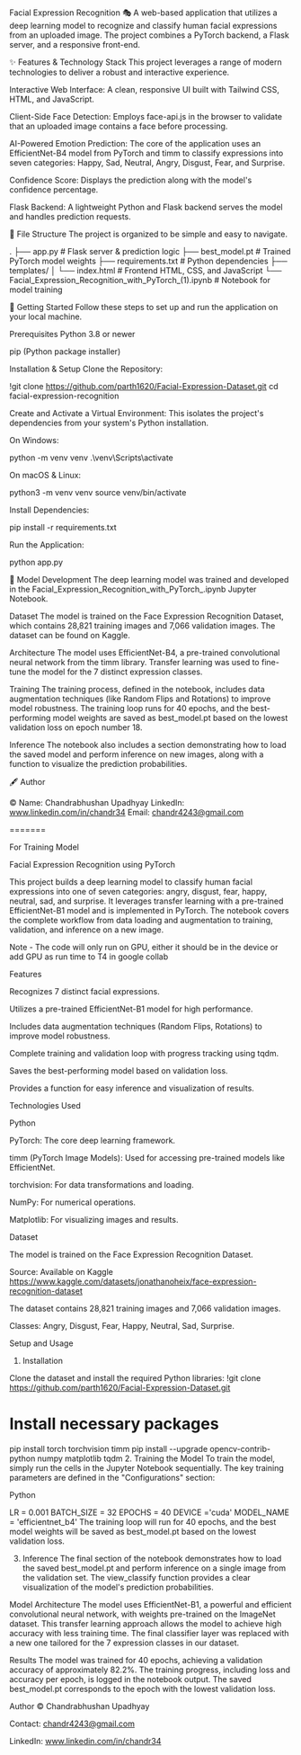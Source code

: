 Facial Expression Recognition 🎭
A web-based application that utilizes a deep learning model to recognize and classify human facial expressions from an uploaded image. The project combines a PyTorch backend, a Flask server, and a responsive front-end.

✨ Features \& Technology Stack
This project leverages a range of modern technologies to deliver a robust and interactive experience.

Interactive Web Interface: A clean, responsive UI built with Tailwind CSS, HTML, and JavaScript.

Client-Side Face Detection: Employs face-api.js in the browser to validate that an uploaded image contains a face before processing.

AI-Powered Emotion Prediction: The core of the application uses an EfficientNet-B4 model from PyTorch and timm to classify expressions into seven categories: Happy, Sad, Neutral, Angry, Disgust, Fear, and Surprise.

Confidence Score: Displays the prediction along with the model's confidence percentage.

Flask Backend: A lightweight Python and Flask backend serves the model and handles prediction requests.

📂 File Structure
The project is organized to be simple and easy to navigate.

.
├── app.py                      # Flask server \& prediction logic
├── best\_model.pt               # Trained PyTorch model weights
├── requirements.txt            # Python dependencies
├── templates/
│   └── index.html              # Frontend HTML, CSS, and JavaScript
└── Facial\_Expression\_Recognition\_with\_PyTorch\_(1).ipynb  # Notebook for model training

🚀 Getting Started
Follow these steps to set up and run the application on your local machine.

Prerequisites
Python 3.8 or newer

pip (Python package installer)

Installation \& Setup
Clone the Repository:

!git clone https://github.com/parth1620/Facial-Expression-Dataset.git
cd facial-expression-recognition

Create and Activate a Virtual Environment:
This isolates the project's dependencies from your system's Python installation.

On Windows:

python -m venv venv
.\\venv\\Scripts\\activate

On macOS \& Linux:

python3 -m venv venv
source venv/bin/activate

Install Dependencies:

pip install -r requirements.txt

Run the Application:

python app.py

🧠 Model Development
The deep learning model was trained and developed in the Facial\_Expression\_Recognition\_with\_PyTorch\_.ipynb    Jupyter Notebook.

Dataset
The model is trained on the Face Expression Recognition Dataset, which contains 28,821 training images and 7,066 validation images. The dataset can be found on Kaggle.

Architecture
The model uses EfficientNet-B4, a pre-trained convolutional neural network from the timm library. Transfer learning was used to fine-tune the model for the 7 distinct expression classes.

Training
The training process, defined in the notebook, includes data augmentation techniques (like Random Flips and Rotations) to improve model robustness. The training loop runs for 40 epochs, and the best-performing model weights are saved as best\_model.pt based on the lowest validation loss on epoch number 18.

Inference
The notebook also includes a section demonstrating how to load the saved model and perform inference on new images, along with a function to visualize the prediction probabilities.

🖋️ Author

©️ Name: Chandrabhushan Upadhyay				LinkedIn: www.linkedin.com/in/chandr34			Email: chandr4243@gmail.com



=======


For Training Model


Facial Expression Recognition using PyTorch

This project builds a deep learning model to classify human facial expressions into one of seven categories: angry, disgust, fear, happy, neutral, sad, and surprise. It leverages transfer learning with a pre-trained EfficientNet-B1 model and is implemented in PyTorch. The notebook covers the complete workflow from data loading and augmentation to training, validation, and inference on a new image.


Note - The code will only run on GPU, either it should be in the device or add GPU as run time to T4 in google collab 


Features
          
  Recognizes 7 distinct facial expressions.
          
  Utilizes a pre-trained EfficientNet-B1 model for high performance.

  Includes data augmentation techniques (Random Flips, Rotations) to improve model robustness.

  Complete training and validation loop with progress tracking using tqdm.

  Saves the best-performing model based on validation loss.

  Provides a function for easy inference and visualization of results.

Technologies Used

  Python

  PyTorch: The core deep learning framework.

  timm (PyTorch Image Models): Used for accessing pre-trained models like EfficientNet.

  torchvision: For data transformations and loading.

  NumPy: For numerical operations.

  Matplotlib: For visualizing images and results.

Dataset

The model is trained on the Face Expression Recognition Dataset.

Source: Available on Kaggle https://www.kaggle.com/datasets/jonathanoheix/face-expression-recognition-dataset

The dataset contains 28,821 training images and 7,066 validation images.

Classes: Angry, Disgust, Fear, Happy, Neutral, Sad, Surprise.

Setup and Usage
1. Installation

Clone the dataset and install the required Python libraries:
!git clone https://github.com/parth1620/Facial-Expression-Dataset.git


# Install necessary packages
pip install torch torchvision timm
pip install --upgrade opencv-contrib-python numpy matplotlib tqdm
2. Training the Model
To train the model, simply run the cells in the Jupyter Notebook sequentially. The key training parameters are defined in the "Configurations" section:

Python

LR = 0.001
BATCH_SIZE = 32
EPOCHS = 40
DEVICE ='cuda'
MODEL_NAME = 'efficientnet_b4'
The training loop will run for 40 epochs, and the best model weights will be saved as best_model.pt based on the lowest validation loss.

3. Inference
The final section of the notebook demonstrates how to load the saved best_model.pt and perform inference on a single image from the validation set. The view_classify function provides a clear visualization of the model's prediction probabilities.

Model Architecture
The model uses EfficientNet-B1, a powerful and efficient convolutional neural network, with weights pre-trained on the ImageNet dataset. This transfer learning approach allows the model to achieve high accuracy with less training time. The final classifier layer was replaced with a new one tailored for the 7 expression classes in our dataset.

Results
The model was trained for 40 epochs, achieving a validation accuracy of approximately 82.2%. The training progress, including loss and accuracy per epoch, is logged in the notebook output. The saved best_model.pt corresponds to the epoch with the lowest validation loss.


Author
©️ Chandrabhushan Upadhyay

Contact: chandr4243@gmail.com

LinkedIn: www.linkedin.com/in/chandr34
